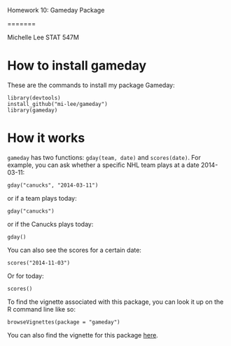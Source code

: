 Homework 10: Gameday Package

=======

Michelle Lee
STAT 547M


# How to install gameday

These are the commands to install my package Gameday:

```
library(devtools)
install_github("mi-lee/gameday")
library(gameday)
```

# How it works
`gameday` has two functions: `gday(team, date)` and `scores(date)`. For example, you can ask whether a specific NHL team plays at a date 2014-03-11:

```
gday("canucks", "2014-03-11")
```

or if a team plays today:

```
gday("canucks")
```

or if the Canucks plays today:

```
gday()
```

You can also see the scores for a certain date:

```
scores("2014-11-03")
```

Or for today:

```
scores()
```


To find the vignette associated with this package, you can look it up on the R command line like so:

```
browseVignettes(package = "gameday")
```

You can also find the vignette for this package [here](http://127.0.0.1:16051/session/Rvig.14e51ecb3117.html).
